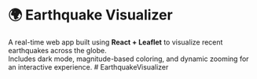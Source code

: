 # 🌍 Earthquake Visualizer

A real-time web app built using **React + Leaflet** to visualize recent earthquakes across the globe.  
Includes dark mode, magnitude-based coloring, and dynamic zooming for an interactive experience.
#   E a r t h q u a k e V i s u a l i z e r  
 